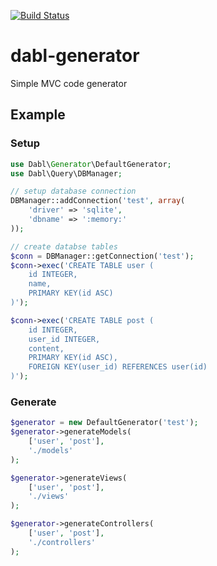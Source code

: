 [![Build Status](https://travis-ci.org/ManifestWebDesign/dabl-generator.svg?branch=master)](https://travis-ci.org/ManifestWebDesign/dabl-generator)

# dabl-generator
Simple MVC code generator

## Example

### Setup
```php
use Dabl\Generator\DefaultGenerator;
use Dabl\Query\DBManager;

// setup database connection
DBManager::addConnection('test', array(
    'driver' => 'sqlite',
    'dbname' => ':memory:'
));

// create databse tables
$conn = DBManager::getConnection('test');
$conn->exec('CREATE TABLE user (
    id INTEGER,
    name,
    PRIMARY KEY(id ASC)
)');

$conn->exec('CREATE TABLE post (
    id INTEGER,
    user_id INTEGER,
    content,
    PRIMARY KEY(id ASC),
    FOREIGN KEY(user_id) REFERENCES user(id)
)');
```

### Generate
```php
$generator = new DefaultGenerator('test');
$generator->generateModels(
    ['user', 'post'],
    './models'
);

$generator->generateViews(
    ['user', 'post'],
    './views'
);

$generator->generateControllers(
    ['user', 'post'],
    './controllers'
);
```
